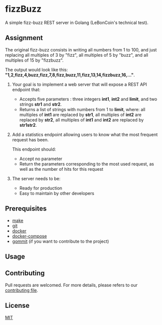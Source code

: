 # fizzBuzz

A simple fizz-buzz REST server in Golang (LeBonCoin's technical test).

## Assignment

The original fizz-buzz consists in writing all numbers from 1 to 100, and just replacing all multiples of 3 by "fizz", all multiples of 5 by "buzz", and all multiples of 15 by "fizzbuzz".

The output would look like this: **"1,2,fizz,4,buzz,fizz,7,8,fizz,buzz,11,fizz,13,14,fizzbuzz,16,..."**.

1. Your goal is to implement a web server that will expose a REST API endpoint that:

    - Accepts five parameters : three integers **int1**, **int2** and **limit**, and two strings **str1** and **str2**.
    - Returns a list of strings with numbers from 1 to **limit**, where: all multiples of **int1** are replaced by **str1**, all multiples of **int2** are replaced by **str2**, all multiples of **int1** and **int2** are replaced by **str1str2**.

2. Add a statistics endpoint allowing users to know what the most frequent request has been.

    This endpoint should:

    - Accept no parameter
    - Return the parameters corresponding to the most used request, as well as the number of hits for this request

3. The server needs to be:

    - Ready for production
    - Easy to maintain by other developers

## Prerequisites

- [make](https://www.gnu.org/software/make/manual/make.html)
- [git](https://git-scm.com/book/en/v2/Getting-Started-Installing-Git)
- [docker](https://docs.docker.com/get-docker/)
- [docker-compose](https://docs.docker.com/compose/install/)
- [gommit](https://github.com/antham/gommit) (if you want to contribute to the project)

## Usage

## Contributing

Pull requests are welcomed.
For more details, please refers to our [contributing file](.github/CONTRIBUTING/contributing.md).

## License

[MIT](./LICENSE)
